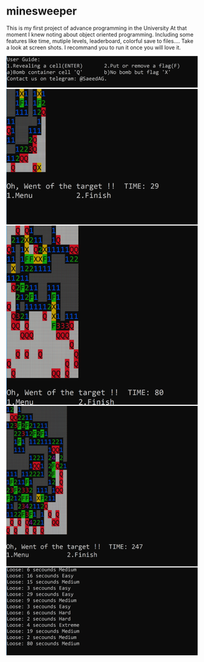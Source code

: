 # minesweeper
This is my first project of advance programming in the University
At that moment I knew noting about object oriented programming.
Including some features like time, mutiple levels, leaderboard, colorful save to files....
Take a look at screen shots. I recommand you to run it once you will love it. 

![user guide](https://github.com/SaeedAllGray/minesweeper/blob/master/images/image%204.PNG)
![game](https://github.com/SaeedAllGray/minesweeper/blob/master/images/image%201.PNG)
![game](https://github.com/SaeedAllGray/minesweeper/blob/master/images/image%202.PNG)
![game](https://github.com/SaeedAllGray/minesweeper/blob/master/images/image%205.PNG)
![leaderboard](https://github.com/SaeedAllGray/minesweeper/blob/master/images/image%203.PNG)
